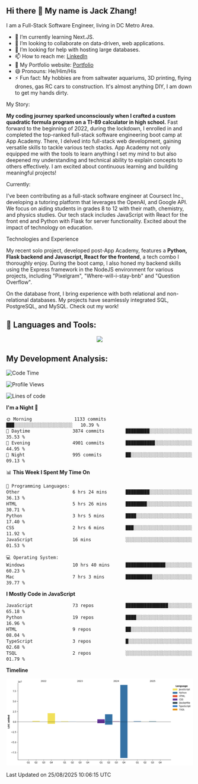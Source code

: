 
## Hi there 👋 My name is Jack Zhang!
I am a Full-Stack Software Engineer, living in DC Metro Area.

* 🌱 I’m currently learning Next.JS.
* 👯 I’m looking to collaborate on data-driven, web applications.
* 🤔 I’m looking for help with hosting large databases.
* 📫 How to reach me: [LinkedIn](https://www.linkedin.com/in/jack-zhang-1ba90929/)
* 🔭 My Portfolio website: [Portfolio](https://www.jackzhang.io)
* 😄 Pronouns: He/Him/His
* ⚡ Fun fact: My hobbies are from saltwater aquariums, 3D printing, flying drones, gas RC cars to construction. It's almost anything DIY, I am down to get my hands dirty.

My Story:

**My coding journey sparked unconsciously when I crafted a custom quadratic formula program on a TI-89 calculator in high school.** Fast forward to the beginning of 2022, during the lockdown, I enrolled in and completed the top-ranked full-stack software engineering boot camp at App Academy. There, I delved into full-stack web development, gaining versatile skills to tackle various tech stacks. App Academy not only equipped me with the tools to learn anything I set my mind to but also deepened my understanding and technical ability to explain concepts to others effectively. I am excited about continuous learning and building meaningful projects!

Currently:

I've been contributing as a full-stack software engineer at Coursect Inc., developing a tutoring platform that leverages the OpenAI, and Google API. We focus on aiding students in grades 8 to 12 with their math, chemistry, and physics studies. Our tech stack includes JavaScript with React for the front end and Python with Flask for server functionality. Excited about the impact of technology on education.

Technologies and Experience

My recent solo project, developed post-App Academy, features a **Python, Flask backend and Javascript, React for the frontend**, a tech combo I thoroughly enjoy. During the boot camp, I also honed my backend skills using the Express framework in the NodeJS environment for various projects, including "Pixelgram",  "Where-will-i-stay-bnb" and "Question Overflow".

On the database front, I bring experience with both relational and non-relational databases. My projects have seamlessly integrated SQL, PostgreSQL, and MySQL. Check out my work!


## 🧰 Languages and Tools:
<p align="center">
  <a href="https://skillicons.dev">
    <img src="https://skillicons.dev/icons?i=js,py,react,redux,html,css,flask,sequelize,express,npm,sqlite,postgres,github,postman,docker,nextjs,tailwind,gcp,ai" />
  </a>
</p>


## My Development Analysis:
<!--START_SECTION:waka-->
![Code Time](http://img.shields.io/badge/Code%20Time-1%2C919%20hrs%207%20mins-blue)

![Profile Views](http://img.shields.io/badge/Profile%20Views-0-blue)

![Lines of code](https://img.shields.io/badge/From%20Hello%20World%20I%27ve%20Written-139.2%20million%20lines%20of%20code-blue)

**I'm a Night 🦉** 

```text
🌞 Morning                1133 commits        ███░░░░░░░░░░░░░░░░░░░░░░   10.39 % 
🌆 Daytime                3874 commits        █████████░░░░░░░░░░░░░░░░   35.53 % 
🌃 Evening                4901 commits        ███████████░░░░░░░░░░░░░░   44.95 % 
🌙 Night                  995 commits         ██░░░░░░░░░░░░░░░░░░░░░░░   09.13 % 
```


📊 **This Week I Spent My Time On** 

```text
💬 Programming Languages: 
Other                    6 hrs 24 mins       █████████░░░░░░░░░░░░░░░░   36.13 % 
HTML                     5 hrs 26 mins       ████████░░░░░░░░░░░░░░░░░   30.71 % 
Python                   3 hrs 5 mins        ████░░░░░░░░░░░░░░░░░░░░░   17.40 % 
CSS                      2 hrs 6 mins        ███░░░░░░░░░░░░░░░░░░░░░░   11.92 % 
JavaScript               16 mins             ░░░░░░░░░░░░░░░░░░░░░░░░░   01.53 % 

💻 Operating System: 
Windows                  10 hrs 40 mins      ███████████████░░░░░░░░░░   60.23 % 
Mac                      7 hrs 3 mins        ██████████░░░░░░░░░░░░░░░   39.77 % 
```

**I Mostly Code in JavaScript** 

```text
JavaScript               73 repos            ████████████████░░░░░░░░░   65.18 % 
Python                   19 repos            ████░░░░░░░░░░░░░░░░░░░░░   16.96 % 
HTML                     9 repos             ██░░░░░░░░░░░░░░░░░░░░░░░   08.04 % 
TypeScript               3 repos             █░░░░░░░░░░░░░░░░░░░░░░░░   02.68 % 
TSQL                     2 repos             ░░░░░░░░░░░░░░░░░░░░░░░░░   01.79 % 
```



**Timeline**

![Lines of Code chart](https://raw.githubusercontent.com/jzhang319/jzhang319/master/assets/bar_graph.png)


 Last Updated on 25/08/2025 10:06:15 UTC
<!--END_SECTION:waka-->
